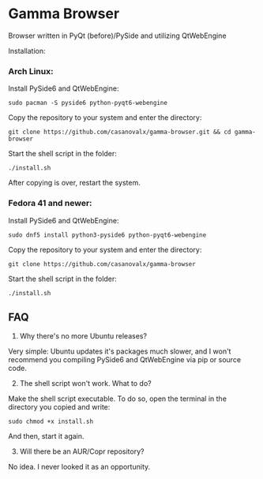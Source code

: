 # Gamma Browser

Browser written in PyQt (before)/PySide and utilizing QtWebEngine

Installation:

### Arch Linux:

Install PySide6 and QtWebEngine:

```
sudo pacman -S pyside6 python-pyqt6-webengine
```

Copy the repository to your system and enter the directory:

```
git clone https://github.com/casanovalx/gamma-browser.git && cd gamma-browser
```
Start the shell script in the folder:

```
./install.sh
```

After copying is over, restart the system.

### Fedora 41 and newer:

Install PySide6 and QtWebEngine:

```
sudo dnf5 install python3-pyside6 python-pyqt6-webengine
```

Copy the repository to your system and enter the directory:

```
git clone https://github.com/casanovalx/gamma-browser
```

Start the shell script in the folder:

```
./install.sh
```

## FAQ

1. Why there's no more Ubuntu releases?

Very simple: Ubuntu updates it's packages much slower, and I won't recommend you compiling PySide6 and QtWebEngine via pip or source code.

2. The shell script won't work. What to do?

Make the shell script executable. To do so, open the terminal in the directory you copied and write:

```
sudo chmod +x install.sh
```

And then, start it again.

3. Will there be an AUR/Copr repository?

No idea. I never looked it as an opportunity.
